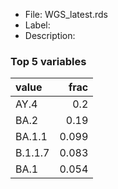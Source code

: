 

* File: WGS_latest.rds
* Label: 
* Description: 

### Top 5 variables
| value   |   frac |
|:--------|-------:|
| AY.4    |  0.2   |
| BA.2    |  0.19  |
| BA.1.1  |  0.099 |
| B.1.1.7 |  0.083 |
| BA.1    |  0.054 |
        
